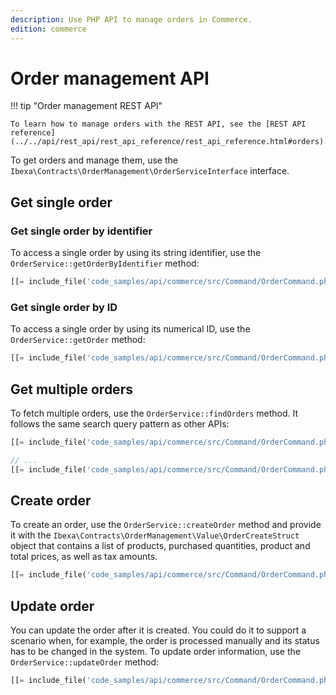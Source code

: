 ```yaml
---
description: Use PHP API to manage orders in Commerce.
edition: commerce
---
```


# Order management API

!!! tip "Order management REST API"

    To learn how to manage orders with the REST API, see the [REST API reference](../../api/rest_api/rest_api_reference/rest_api_reference.html#orders).

To get orders and manage them, use the `Ibexa\Contracts\OrderManagement\OrderServiceInterface` interface.

## Get single order 

### Get single order by identifier

To access a single order by using its string identifier, use the `OrderService::getOrderByIdentifier` method:

``` php
[[= include_file('code_samples/api/commerce/src/Command/OrderCommand.php', 57, 61) =]]
```

### Get single order by ID

To access a single order by using its numerical ID, use the `OrderService::getOrder` method:

``` php
[[= include_file('code_samples/api/commerce/src/Command/OrderCommand.php', 63, 67) =]]
```

## Get multiple orders

To fetch multiple orders, use the `OrderService::findOrders` method. 
It follows the same search query pattern as other APIs:

``` php
[[= include_file('code_samples/api/commerce/src/Command/OrderCommand.php', 9, 13) =]][[= include_file('code_samples/api/commerce/src/Command/OrderCommand.php', 21, 22) =]]

// ...
[[= include_file('code_samples/api/commerce/src/Command/OrderCommand.php', 116, 125) =]]
```

## Create order

To create an order, use the `OrderService::createOrder` method and provide 
it with the `Ibexa\Contracts\OrderManagement\Value\OrderCreateStruct` object that contains a list of products, purchased quantities, product and total prices, as well as tax amounts.

``` php
[[= include_file('code_samples/api/commerce/src/Command/OrderCommand.php', 97, 108) =]]
```

## Update order

You can update the order after it is created. 
You could do it to support a scenario when, for example, the order is processed manually and its status has to be changed in the system. 
To update order information, use the `OrderService::updateOrder` method:

``` php
[[= include_file('code_samples/api/commerce/src/Command/OrderCommand.php', 110, 114) =]]
```
